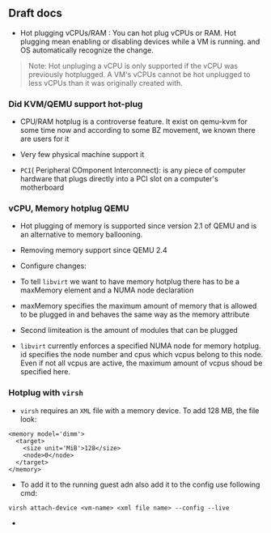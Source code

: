## Draft docs

- Hot plugging vCPUs/RAM : You can hot plug vCPUs or RAM. Hot plugging mean enabling or disabling devices while a VM is running. and OS automatically recognize the change.

> Note: Hot unpluging a vCPU is only supported if the vCPU was previously hotplugged. A VM's vCPUs cannot be hot unplugged to less vCPUs than it was originally created with.

### Did KVM/QEMU support hot-plug

- CPU/RAM hotplug is a controverse feature. It exist on qemu-kvm for some time now and according to some BZ movement, we known there are users for it

- Very few physical machine support it

- `PCI`( Peripheral COmponent Interconnect): is any piece of computer hardware that plugs directly into a PCI slot on a computer's motherboard

### vCPU, Memory hotplug QEMU

- Hot plugging of memory is supported since version 2.1 of QEMU and is an alternative to memory ballooning.

- Removing memory support since QEMU 2.4

- Configure changes:

- To tell `libvirt` we want to have memory hotplug there has to be a maxMemory element and a NUMA node declaration

- maxMemory specifies the maximum amount of memory that is allowed to be plugged in and behaves the same way as the memory attribute

- Second limiteation is the amount of modules that can be plugged

- `libvirt` currently enforces a specified NUMA node for memory hotplug. id specifies the node number and cpus which vcpus belong to this node. Even if not all vcpus are active, the maximum amount of vcpus shoud be specified here.

### Hotplug with `virsh`

- `virsh` requires an `XML` file with a memory device. To add 128 MB, the file look:

```
<memory model='dimm'>
  <target>
    <size unit='MiB'>128</size>
    <node>0</node>
  </target>
</memory>
```

- To add it to the running guest adn also add it to the config use following cmd:

```
virsh attach-device <vm-name> <xml file name> --config --live
```

-
